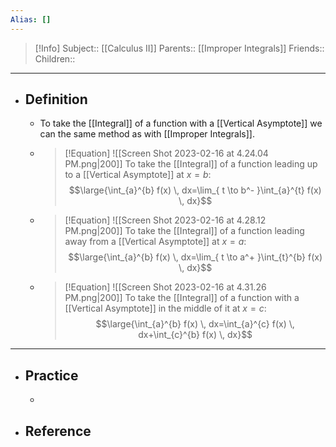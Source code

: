 ```yaml
---
Alias: []
---
```

> [!Info]
> Subject:: [[Calculus II]]
> Parents:: [[Improper Integrals]]
> Friends:: 
> Children:: 
---
- ## Definition
	- To take the [[Integral]] of a function with a [[Vertical Asymptote]] we can the same method as with [[Improper Integrals]].
	- > [!Equation]
	  > ![[Screen Shot 2023-02-16 at 4.24.04 PM.png|200]]
	  > To take the [[Integral]] of a function leading up to a [[Vertical Asymptote]] at $x=b$:
	  > $$\large{\int_{a}^{b} f(x) \, dx=\lim_{ t \to b^- }\int_{a}^{t} f(x) \, dx}$$
	- > [!Equation]
	  > ![[Screen Shot 2023-02-16 at 4.28.12 PM.png|200]]
	  > To take the [[Integral]] of a function leading away from a [[Vertical Asymptote]] at $x=a$:
	  > $$\large{\int_{a}^{b} f(x) \, dx=\lim_{ t \to a^+ }\int_{t}^{b} f(x) \, dx}$$
	- > [!Equation]
	  > ![[Screen Shot 2023-02-16 at 4.31.26 PM.png|200]]
	  > To take the [[Integral]] of a function with a [[Vertical Asymptote]] in the middle of it at $x=c$:
	  > $$\large{\int_{a}^{b} f(x) \, dx=\int_{a}^{c} f(x) \, dx+\int_{c}^{b} f(x) \, dx}$$
---
- ## Practice
	- 
- ## Reference